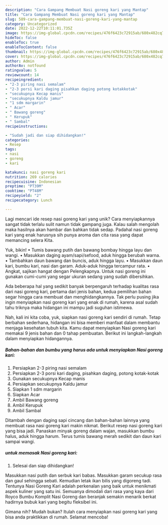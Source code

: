 ```yaml
---
description: "Cara Gampang Membuat Nasi goreng kari yang Mantap"
title: "Cara Gampang Membuat Nasi goreng kari yang Mantap"
slug: 589-cara-gampang-membuat-nasi-goreng-kari-yang-mantap
category: Uncategorized
date: 2022-12-22T10:11:01.735Z
image: https://img-global.cpcdn.com/recipes/476f6423c72915ab/680x482cq70/nasi-goreng-kari-foto-resep-utama.jpg
hideToc: false
enableToc: true
enableTocContent: false
thumbnail: https://img-global.cpcdn.com/recipes/476f6423c72915ab/680x482cq70/nasi-goreng-kari-foto-resep-utama.jpg
cover: https://img-global.cpcdn.com/recipes/476f6423c72915ab/680x482cq70/nasi-goreng-kari-foto-resep-utama.jpg
author: Admin
authorAv: notfound
ratingvalue: 5
reviewcount: 14
recipeingredient:
- "2-3 piring nasi semalam"
- "2-3 porsi kari daging pisahkan daging potong kotakkotak"
- "secukupnya Kecap manis"
- "secukupnya Kaldu jamur"
- "1 sdm margarin"
- " Acar"
- " Bawang goreng"
- " Kerupuk"
- " Sambal"
recipeinstructions:

- "Sudah jadi dan siap dihidangkan!"
categories:
- Resep
tags:
- nasi
- goreng
- kari

katakunci: nasi goreng kari 
nutrition: 269 calories
recipecuisine: Indonesian
preptime: "PT39M"
cooktime: "PT48M"
recipeyield: "2"
recipecategory: Lunch

---
```





Lagi mencari ide resep nasi goreng kari yang unik? Cara menyiapkannya sangat tidak terlalu sulit namun tidak gampang juga. Kalau salah mengolah maka hasilnya akan hambar dan bahkan tidak sedap. Padahal nasi goreng kari yang enak harusnya sih punya aroma dan cita rasa yang dapat memancing selera Kita.





Yuk, bikin! • Tumis bawang putih dan bawang bombay hingga layu dan wangi. • Masukkan daging ayam/sapi/sefood, aduk hingga berubah warna. • Tambahkan daun bawang dan buncis, aduk hingga layu. • Masukkan daun kari, bumbu kari, nasi dan garam. Aduk-aduk hingga tercampur rata. • Angkat, sajikan hangat dengan Pelengkapnya. Untuk nasi goreng ini gunakan cumi-cumi yang segar ukuran sedang yang sudah dibersihkan.

Ada beberapa hal yang sedikit banyak berpengaruh terhadap kualitas rasa dari nasi goreng kari, pertama dari jenis bahan, kedua pemilihan bahan segar hingga cara membuat dan menghidangkannya. Tak perlu pusing jika ingin menyiapkan nasi goreng kari yang enak di rumah, karena asal sudah tahu triknya maka hidangan ini mampu jadi suguhan istimewa.






Nah, kali ini kita coba, yuk, siapkan nasi goreng kari sendiri di rumah. Tetap berbahan sederhana, hidangan ini bisa memberi manfaat dalam membantu menjaga kesehatan tubuh kita. Kamu dapat menyiapkan Nasi goreng kari memakai 9 jenis bahan dan 0 tahap pembuatan. Berikut ini langkah-langkah dalam menyiapkan hidangannya.

<!--inarticleads1-->

##### Bahan-bahan dan bumbu yang harus ada untuk menyiapkan Nasi goreng kari:

1. Persiapkan 2-3 piring nasi semalam
1. Persiapkan 2-3 porsi kari daging, pisahkan daging, potong kotak-kotak
1. Gunakan secukupnya Kecap manis
1. Persiapkan secukupnya Kaldu jamur
1. Siapkan 1 sdm margarin
1. Siapkan  Acar
1. Ambil  Bawang goreng
1. Ambil  Kerupuk
1. Ambil  Sambal


Ditambah dengan daging sapi cincang dan bahan-bahan lainnya yang membuat rasa nasi goreng kari makin nikmat. Berikut resep nasi goreng kari yang bisa jadi. Panaskan minyak goreng dalam wajan, masukkan bumbu halus, aduk hingga harum. Terus tumis bawang merah sedikit dan daun kari sampai wangi. 

<!--inarticleads2-->

#####  untuk memasak Nasi goreng kari:


1. Selesai dan siap dihidangkan!

Masukkan nasi putih dan serbuk kari babas. Masukkan garam secukup rasa dan gaul sehingga sebati. Kemudian letak ikan bilis yang digoreng tadi. Tentunya Nasi Goreng Kari adalah perkenalan yang baik untuk menikmati aspek kuliner yang satu ini. Semuanya dimodali dari rasa yang kaya dari Royco Bumbu Komplit Nasi Goreng dan beranjak semakin menarik berkat hadirnya bubuk kari yang begitu fleksibel ini. 

Gimana nih? Mudah bukan? Itulah cara menyiapkan nasi goreng kari yang bisa anda praktikkan di rumah. Selamat mencoba!
